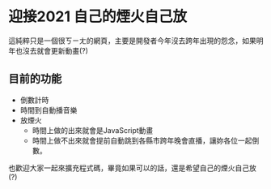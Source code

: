 # 迎接2021 自己的煙火自己放

這純粹只是一個很ㄎㄧㄤ的網頁，主要是開發者今年沒去跨年出現的怨念，如果明年也沒去就會更新動畫(?)

## 目前的功能

* 倒數計時
* 時間到自動播音樂
* 放煙火
    * 時間上做的出來就會是JavaScript動畫
    * 時間上做不出來就會提前自動跳到各縣市跨年晚會直播，讓妳各位一起倒數。

也歡迎大家一起來擴充程式碼，畢竟如果可以的話，還是希望自己的煙火自己放(?)